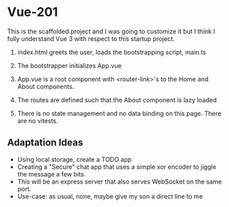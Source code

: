 # Vue-201

This is the scaffolded project and I was going to customize it but I think I fully understand Vue 3 with respect to this startup project.

1. index.html greets the user, loads the bootstrapping script, main.ts

2. The bootstrapper initializes App.vue

3. App.vue is a root component with &lt;router-link&gt;'s to the Home and About components.

4. The routes are defined such that the About component is lazy loaded

5. There is no state management and no data binding on this page.  There are no vitests.

## Adaptation Ideas

* Using local storage, create a TODO app
* Creating a "Secure" chat app that uses a simple xor encoder to jiggle the message a few bits.
* This will be an express server that also serves WebSocket on the same port.
* Use-case: as usual, none, maybe give my son a direct line to me
